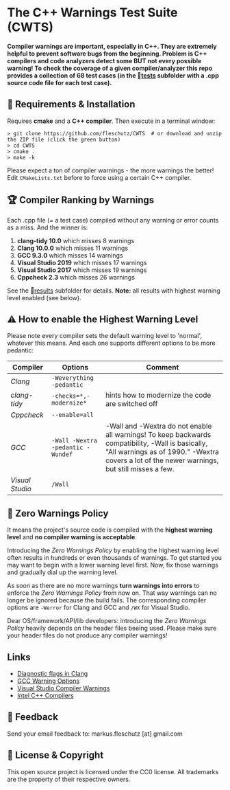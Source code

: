 The C++ Warnings Test Suite (CWTS)
==================================

**Compiler warnings are important, especially in C++. They are extremely helpful to prevent software bugs from the beginning. Problem is C++ compilers and code analyzers detect some BUT not every possible warning! To check the coverage of a given compiler/analyzer this repo provides a collection of 68 test cases (in the 📂[tests](tests/) subfolder with a .cpp source code file for each test case).**


🔧 Requirements & Installation 
-------------------------------
Requires **cmake** and a **C++ compiler**. Then execute in a terminal window:

```
> git clone https://github.com/fleschutz/CWTS  # or download and unzip the ZIP file (click the green button)
> cd CWTS
> cmake .
> make -k
```
Please expect a ton of compiler warnings - the more warnings the better! Edit `CMakeLists.txt` before to force using a certain C++ compiler.


🏆 Compiler Ranking by Warnings
--------------------------------
Each .cpp file (= a test case) compiled without any warning or error counts as a miss. And the winner is:

1. **clang-tidy 10.0** which misses 8 warnings
2. **Clang 10.0.0** which misses 11 warnings
3. **GCC 9.3.0** which misses 14 warnings
4. **Visual Studio 2019** which misses 17 warnings
5. **Visual Studio 2017** which misses 19 warnings
6. **Cppcheck 2.3** which misses 26 warnings

See the 📂[results](results/) subfolder for details. **Note:** all results with highest warning level enabled (see below). 


⚠️ How to enable the Highest Warning Level 
-------------------------------------------
Please note every compiler sets the default warning level to 'normal', whatever this means. And each one supports different options to be more pedantic:

| Compiler        | Options                     | Comment                                           |
|-----------------|-----------------------------------|---------------------------------------------------|
| *Clang*         | `-Weverything -pedantic`          |                                                   |
| *clang-tidy*    | `-checks=*,-modernize*`           | hints how to modernize the code are switched off  |
| *Cppcheck*      | `--enable=all`                    |                                                   |
| *GCC*           | `-Wall -Wextra -pedantic -Wundef` | -Wall and -Wextra do not enable all warnings! To keep backwards compatibility, -Wall is basically, "All warnings as of 1990." -Wextra covers a lot of the newer warnings, but still misses a few. |
| *Visual Studio* | `/Wall`                           |                                                   |


👮‍ Zero Warnings Policy 
------------------------
It means the project's source code is compiled with the **highest warning level** and **no compiler warning is acceptable**.

Introducing the *Zero Warnings Policy* by enabling the highest warning level often results in hundreds or even thousands of warnings. To get started you may want to begin with a lower warning level first. Now, fix those warnings and gradually dial up the warning level.

As soon as there are no more warnings **turn warnings into errors** to enforce the *Zero Warnings Policy* from now on. That way warnings can no longer be ignored because the build fails. The corresponding compiler options are `-Werror` for Clang and GCC and `/WX` for Visual Studio.

Dear OS/framework/API/lib developers: introducing the *Zero Warnings Policy* heavily depends on the header files beeing used. Please make sure your header files do not produce any compiler warnings!

Links
-----
* [Diagnostic flags in Clang](https://clang.llvm.org/docs/DiagnosticsReference.html)
* [GCC Warning Options](https://gcc.gnu.org/onlinedocs/gcc/Warning-Options.html)
* [Visual Studio Compiler Warnings](https://docs.microsoft.com/en-us/cpp/error-messages/compiler-warnings/compiler-warnings-by-compiler-version)
* [Intel C++ Compilers](https://software.intel.com/en-us/c-compilers)

📧 Feedback
------------
Send your email feedback to: markus.fleschutz [at] gmail.com

🤝 License & Copyright
-----------------------
This open source project is licensed under the CC0 license. All trademarks are the property of their respective owners.
